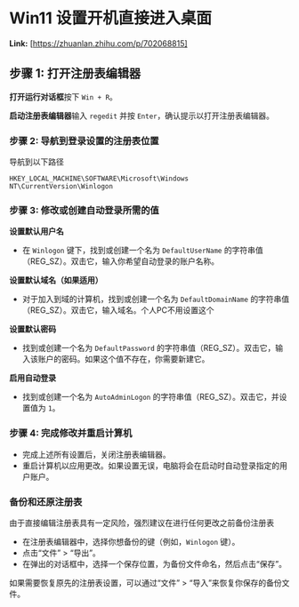 # Win11 设置开机直接进入桌面



 **Link:** [https://zhuanlan.zhihu.com/p/702068815]

## 步骤 1: 打开注册表编辑器  

**打开运行对话框**按下 `Win + R`。

**启动注册表编辑器**输入 `regedit` 并按 `Enter`，确认提示以打开注册表编辑器。

### 步骤 2: 导航到登录设置的注册表位置  

导航到以下路径

```
HKEY_LOCAL_MACHINE\SOFTWARE\Microsoft\Windows NT\CurrentVersion\Winlogon
```
### 步骤 3: 修改或创建自动登录所需的值  

**设置默认用户名**

* 在 `Winlogon` 键下，找到或创建一个名为 `DefaultUserName` 的字符串值（REG\_SZ）。双击它，输入你希望自动登录的账户名称。

**设置默认域名（如果适用）**

* 对于加入到域的计算机，找到或创建一个名为 `DefaultDomainName` 的字符串值（REG\_SZ）。双击它，输入域名。个人PC不用设置这个

**设置默认密码**

* 找到或创建一个名为 `DefaultPassword` 的字符串值（REG\_SZ）。双击它，输入该账户的密码。如果这个值不存在，你需要新建它。

**启用自动登录**

* 找到或创建一个名为 `AutoAdminLogon` 的字符串值（REG\_SZ）。双击它，并设置值为 `1`。

### 步骤 4: 完成修改并重启计算机  

* 完成上述所有设置后，关闭注册表编辑器。
* 重启计算机以应用更改。如果设置无误，电脑将会在启动时自动登录指定的用户账户。

### 备份和还原注册表  

由于直接编辑注册表具有一定风险，强烈建议在进行任何更改之前备份注册表

* 在注册表编辑器中，选择你想备份的键（例如，`Winlogon` 键）。
* 点击“文件” > “导出”。
* 在弹出的对话框中，选择一个保存位置，为备份文件命名，然后点击“保存”。

如果需要恢复原先的注册表设置，可以通过“文件” > “导入”来恢复你保存的备份文件。

